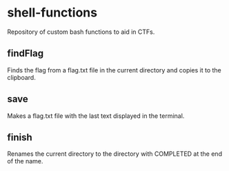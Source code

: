 # shell-functions
Repository of custom bash functions to aid in CTFs.

## findFlag
Finds the flag from a flag.txt file in the current directory and copies it to the clipboard.

## save
Makes a flag.txt file with the last text displayed in the terminal.

## finish
Renames the current directory to the directory with COMPLETED at the end of the name.
